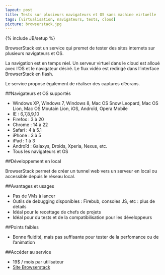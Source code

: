 ```yaml
---
layout: post
title: Tests sur plusieurs navigateurs et OS sans machine virtuelle
tags: [virtualisation, navigateurs, tests, cloud]
picture: browserstack.jpg
---
```

{% include JB/setup %}

BrowserStack est un service qui premet de tester des sites internets sur plusieurs navigateurs et OS.

La navigation est en temps réel. Un serveur virtuel dans le cloud est alloué  avec l’OS et le navigateur désiré. Le flux vidéo est redirigé dans l’interface BrowserStack en flash.

Le service propose également de réaliser des captures d’écrans.


##Navigateurs et OS supportés

- Windows XP, Windows 7, Windows 8, Mac OS Snow Leopard, Mac OS Lion, Mac OS Moutain Lion, iOS, Androïd, Opera Mobile
- IE : 6,7,8,9,10
- Firefox : 3 à 20
- Chrome : 14 à 22
- Safari : 4 à 5.1
- iPhone : 3 à 5
- iPad : 1 à 3
- Androïd : Galaxys, Droids, Xperia, Nexus, etc.
- Tous les navigateurs et OS


##Développement en local

BrowserStack permet de créer un tunnel web vers un serveur en local ou accessible depuis le réseau local.


##Avantages et usages

- Pas de VMs à lancer
- Outils de debugging disponibles : Firebub, consoles JS, etc : plus de détails
- Idéal pour le recettage de chefs de projets
- Idéal pour du tests et de la compatibilisation pour les développeurs


##Points faibles

- Bonne fluidité, mais pas suffisante pour tester de la perfomance ou de l’animation


##Accéder au service
- 19$ / mois par utilisateur
- [Site Browserstack](http://www.browserstack.com)